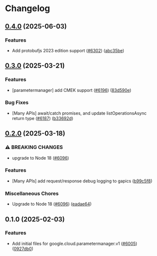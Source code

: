 # Changelog

## [0.4.0](https://github.com/googleapis/google-cloud-node/compare/parametermanager-v0.3.0...parametermanager-v0.4.0) (2025-06-03)


### Features

* Add protobufjs 2023 edition support ([#6302](https://github.com/googleapis/google-cloud-node/issues/6302)) ([abc35be](https://github.com/googleapis/google-cloud-node/commit/abc35be4817709467e6c6b2a12ac4e749ffed72d))

## [0.3.0](https://github.com/googleapis/google-cloud-node/compare/parametermanager-v0.2.0...parametermanager-v0.3.0) (2025-03-21)


### Features

* [parametermanager] add CMEK support ([#6196](https://github.com/googleapis/google-cloud-node/issues/6196)) ([83d590e](https://github.com/googleapis/google-cloud-node/commit/83d590ec19b702c63850edccac9bc7a4a51f2c8d))


### Bug Fixes

* [Many APIs] await/catch promises, and update listOperationsAsync return type ([#6187](https://github.com/googleapis/google-cloud-node/issues/6187)) ([b33692d](https://github.com/googleapis/google-cloud-node/commit/b33692d64bd42b99f37d0f919f2b0c06a673ab7f))

## [0.2.0](https://github.com/googleapis/google-cloud-node/compare/parametermanager-v0.1.0...parametermanager-v0.2.0) (2025-03-18)


### ⚠ BREAKING CHANGES

* upgrade to Node 18 ([#6096](https://github.com/googleapis/google-cloud-node/issues/6096))

### Features

* [Many APIs] add request/response debug logging to gapics ([b99c5f8](https://github.com/googleapis/google-cloud-node/commit/b99c5f8269a8401c72e9c913971c7e90467209e2))


### Miscellaneous Chores

* Upgrade to Node 18 ([#6096](https://github.com/googleapis/google-cloud-node/issues/6096)) ([eadae64](https://github.com/googleapis/google-cloud-node/commit/eadae64d54e07aa2c65097ea52e65008d4e87436))

## 0.1.0 (2025-02-03)


### Features

* Add initial files for google.cloud.parametermanager.v1 ([#6005](https://github.com/googleapis/google-cloud-node/issues/6005)) ([0927db0](https://github.com/googleapis/google-cloud-node/commit/0927db07d23a5d4ff619dc73acfb92a271aaf044))
